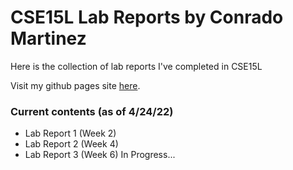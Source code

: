 # CSE15L Lab Reports by Conrado Martinez
Here is the collection of lab reports I've completed in CSE15L

Visit my github pages site [here](https://conrado-m-ucsd.github.io/CSE15L-Lab-Reports/).

### Current contents (as of 4/24/22) 
- Lab Report 1 (Week 2)
- Lab Report 2 (Week 4) 
- Lab Report 3 (Week 6) In Progress...
